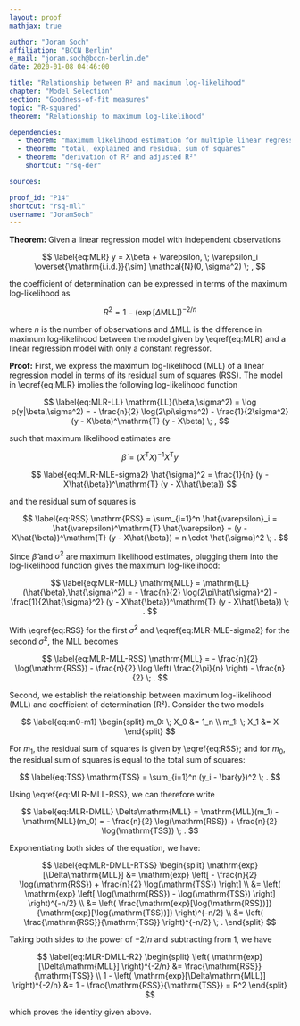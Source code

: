 ```yaml
---
layout: proof
mathjax: true

author: "Joram Soch"
affiliation: "BCCN Berlin"
e_mail: "joram.soch@bccn-berlin.de"
date: 2020-01-08 04:46:00

title: "Relationship between R² and maximum log-likelihood"
chapter: "Model Selection"
section: "Goodness-of-fit measures"
topic: "R-squared"
theorem: "Relationship to maximum log-likelihood"

dependencies:
  - theorem: "maximum likelihood estimation for multiple linear regression"
  - theorem: "total, explained and residual sum of squares"
  - theorem: "derivation of R² and adjusted R²"
    shortcut: "rsq-der"

sources:

proof_id: "P14"
shortcut: "rsq-mll"
username: "JoramSoch"
---
```



**Theorem:** Given a linear regression model with independent observations

$$ \label{eq:MLR}
y = X\beta + \varepsilon, \; \varepsilon_i \overset{\mathrm{i.i.d.}}{\sim} \mathcal{N}(0, \sigma^2) \; ,
$$

the coefficient of determination can be expressed in terms of the maximum log-likelihood as

$$ \label{eq:R2-MLL}
R^2 = 1 - \left( \exp[\Delta\mathrm{MLL}] \right)^{-2/n}
$$

where $n$ is the number of observations and $\Delta\mathrm{MLL}$ is the difference in maximum log-likelihood between the model given by \eqref{eq:MLR} and a linear regression model with only a constant regressor.


**Proof:** First, we express the maximum log-likelihood (MLL) of a linear regression model in terms of its residual sum of squares (RSS). The model in \eqref{eq:MLR} implies the following log-likelihood function

$$ \label{eq:MLR-LL}
\mathrm{LL}(\beta,\sigma^2) = \log p(y|\beta,\sigma^2) = - \frac{n}{2} \log(2\pi\sigma^2) - \frac{1}{2\sigma^2} (y - X\beta)^\mathrm{T} (y - X\beta) \; ,
$$

such that maximum likelihood estimates are

$$ \label{eq:MLR-MLE-beta}
\hat{\beta} = (X^\mathrm{T} X)^{-1} X^\mathrm{T} y
$$

$$ \label{eq:MLR-MLE-sigma2}
\hat{\sigma}^2 = \frac{1}{n} (y - X\hat{\beta})^\mathrm{T} (y - X\hat{\beta})
$$

and the residual sum of squares is

$$ \label{eq:RSS}
\mathrm{RSS} = \sum_{i=1}^n \hat{\varepsilon}_i = \hat{\varepsilon}^\mathrm{T} \hat{\varepsilon} = (y - X\hat{\beta})^\mathrm{T} (y - X\hat{\beta}) = n \cdot \hat{\sigma}^2 \; .
$$

Since $\hat{\beta}$ and $\hat{\sigma}^2$ are maximum likelihood estimates, plugging them into the log-likelihood function gives the maximum log-likelihood:

$$ \label{eq:MLR-MLL}
\mathrm{MLL} = \mathrm{LL}(\hat{\beta},\hat{\sigma}^2) = - \frac{n}{2} \log(2\pi\hat{\sigma}^2) - \frac{1}{2\hat{\sigma}^2} (y - X\hat{\beta})^\mathrm{T} (y - X\hat{\beta}) \; .
$$

With \eqref{eq:RSS} for the first $\hat{\sigma}^2$ and \eqref{eq:MLR-MLE-sigma2} for the second $\hat{\sigma}^2$, the MLL becomes

$$ \label{eq:MLR-MLL-RSS}
\mathrm{MLL} = - \frac{n}{2} \log(\mathrm{RSS}) - \frac{n}{2} \log \left( \frac{2\pi}{n} \right) - \frac{n}{2} \; .
$$

Second, we establish the relationship between maximum log-likelihood (MLL) and coefficient of determination (R²). Consider the two models

$$ \label{eq:m0-m1}
\begin{split}
m_0: \; X_0 &= 1_n \\
m_1: \; X_1 &= X
\end{split}
$$

For $m_1$, the residual sum of squares is given by \eqref{eq:RSS}; and for $m_0$, the residual sum of squares is equal to the total sum of squares:

$$ \label{eq:TSS}
\mathrm{TSS} = \sum_{i=1}^n (y_i - \bar{y})^2 \; .
$$

Using \eqref{eq:MLR-MLL-RSS}, we can therefore write

$$ \label{eq:MLR-DMLL}
\Delta\mathrm{MLL} = \mathrm{MLL}(m_1) - \mathrm{MLL}(m_0) = - \frac{n}{2} \log(\mathrm{RSS}) + \frac{n}{2} \log(\mathrm{TSS}) \; .
$$

Exponentiating both sides of the equation, we have:

$$ \label{eq:MLR-DMLL-RTSS}
\begin{split}
\mathrm{exp}[\Delta\mathrm{MLL}] &= \mathrm{exp} \left[ - \frac{n}{2} \log(\mathrm{RSS}) + \frac{n}{2} \log(\mathrm{TSS}) \right] \\
&= \left( \mathrm{exp} \left[ \log(\mathrm{RSS}) - \log(\mathrm{TSS}) \right] \right)^{-n/2} \\
&= \left( \frac{\mathrm{exp}[\log(\mathrm{RSS})]}{\mathrm{exp}[\log(\mathrm{TSS})]} \right)^{-n/2} \\
&= \left( \frac{\mathrm{RSS}}{\mathrm{TSS}} \right)^{-n/2} \; .
\end{split}
$$

Taking both sides to the power of $-2/n$ and subtracting from 1, we have

$$ \label{eq:MLR-DMLL-R2}
\begin{split}
\left( \mathrm{exp}[\Delta\mathrm{MLL}] \right)^{-2/n} &= \frac{\mathrm{RSS}}{\mathrm{TSS}} \\
1 - \left( \mathrm{exp}[\Delta\mathrm{MLL}] \right)^{-2/n} &= 1 - \frac{\mathrm{RSS}}{\mathrm{TSS}} = R^2
\end{split}
$$

which proves the identity given above.
